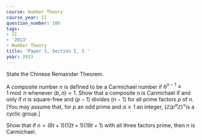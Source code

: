 ```yaml
---
course: Number Theory
course_year: II
question_number: 100
tags:
- II
- '2013'
- Number Theory
title: 'Paper 3, Section I, I '
year: 2013
---
```




State the Chinese Remainder Theorem.

A composite number $n$ is defined to be a Carmichael number if $b^{n-1} \equiv 1 \bmod n$ whenever $(b, n)=1$. Show that a composite $n$ is Carmichael if and only if $n$ is square-free and $(p-1)$ divides $(n-1)$ for all prime factors $p$ of $n$. [You may assume that, for $p$ an odd prime and $\alpha \geqslant 1$ an integer, $\left(\mathbb{Z} / p^{\alpha} \mathbb{Z}\right)^{\times}$is a cyclic group.]

Show that if $n=(6 t+1)(12 t+1)(18 t+1)$ with all three factors prime, then $n$ is Carmichael.